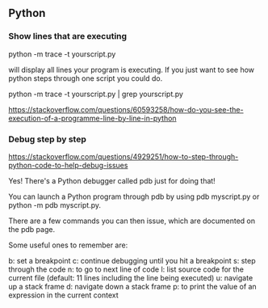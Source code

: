 ## Python


### Show lines that are executing


python -m trace -t yourscript.py

will display all lines your program is executing. If you just want to see how python steps through one script you could do.

python -m trace -t yourscript.py | grep yourscript.py

https://stackoverflow.com/questions/60593258/how-do-you-see-the-execution-of-a-programme-line-by-line-in-python



### Debug step by step

https://stackoverflow.com/questions/4929251/how-to-step-through-python-code-to-help-debug-issues

Yes! There's a Python debugger called pdb just for doing that!

You can launch a Python program through pdb by using pdb myscript.py or python -m pdb myscript.py.

There are a few commands you can then issue, which are documented on the pdb page.

Some useful ones to remember are:

b: set a breakpoint
c: continue debugging until you hit a breakpoint
s: step through the code
n: to go to next line of code
l: list source code for the current file (default: 11 lines including the line being executed)
u: navigate up a stack frame
d: navigate down a stack frame
p: to print the value of an expression in the current context
